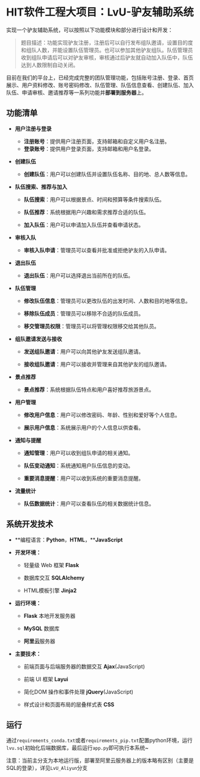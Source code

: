 # HIT软件工程大项目：LvU-驴友辅助系统

实现一个驴友辅助系统，可以按照以下功能模块和部分进行设计和开发：

>  题目描述：功能实现驴友注册，注册后可以自行发布组队邀请，设置目的度和组队人数，并能设置队伍管理员。也可以参加其他驴友组队。队伍管理员收到组队申请后可以对驴友审核，审核通过后驴友就自动加入队伍中，队伍达到人数限制自动关闭。

目前在我们的平台上，已经完成完整的团队管理功能，包括账号注册、登录、首页展示、用户资料修改、账号密码修改、队伍管理、队伍信息查看、创建队伍、加入队伍、申请审核、邀请推荐等一系列功能并**部署到服务器**上。

## 功能清单

- **用户注册与登录**
  - **注册账号**：提供用户注册页面，支持邮箱和自定义用户名注册。
  - **登录账号**：提供用户登录页面，支持邮箱和用户名登录。

- **创建队伍**
  - **创建队伍**：用户可以创建队伍并设置队伍名称、目的地、总人数等信息。

- **队伍搜索、推荐与加入**

  - **队伍搜索**：用户可以根据景点、时间和预算等条件搜索队伍。

  - **队伍推荐**：系统根据用户兴趣和需求推荐合适的队伍。

  - **加入队伍**：用户可以申请加入队伍并查看申请状态。

- **审核入队**
  - **审核入队申请**：管理员可以查看并批准或拒绝驴友的入队申请。

- **退出队伍**
  - **退出队伍**：用户可以选择退出当前所在的队伍。

- **队伍管理**

  - **修改队伍信息**：管理员可以更改队伍的出发时间、人数和目的地等信息。

  - **移除队伍成员**：管理员可以移除不合适的队伍成员。

  - **移交管理员权限**：管理员可以将管理权限移交给其他队员。

- **组队邀请发送与接收**

  - **发送组队邀请**：用户可以向其他驴友发送组队邀请。

  - **接收组队邀请**：用户可以接收并管理来自其他驴友的组队邀请。

- **景点推荐**

  - **景点推荐**：系统根据队伍特点和用户喜好推荐旅游景点。

- **用户管理**

  - **修改用户信息**：用户可以修改密码、年龄、性别和爱好等个人信息。

  - **展示用户信息**：系统展示用户的个人信息以供查看。

- **通知与提醒**

  - **通知管理**：用户可以收到组队申请的相关通知。

  - **队伍变动通知**：系统通知用户队伍信息的变动。

  - **重要消息提醒**：用户可以收到系统的重要消息提醒。

- **流量统计**

  - **队伍数据统计**：用户可以查看队伍的相关数据统计信息。

## 系统开发技术

- **编程语言：****Python****，****HTML****，****JavaScript**

- **开发环境：**

  - 轻量级 Web 框架 **Flask**

  - 数据库交互 **SQLAlchemy**

  - HTML模板引擎 **Jinja2**

- **运行环境：**

  - **Flask** 本地开发服务器

  - **MySQL** 数据库
  - **阿里云**服务器

- **主要技术：**

  - 前端页面与后端服务器的数据交互 **Ajax**(JavaScript)

  - 前端 UI 框架 **Layui**

  - 简化DOM 操作和事件处理 **jQuery**(JavaScript)

  - 样式设计和页面布局的层叠样式表 **CSS**

## 运行

通过`requirements_conda.txt`或者`requirements_pip.txt`配置python环境，运行`lvu.sql`初始化后端数据库，最后运行`app.py`即可执行本系统~



注意：当前主分支为本地运行版，部署至阿里云服务器上的版本略有区别（主要是SQL的登录），详见`LvU_Aliyun`分支

